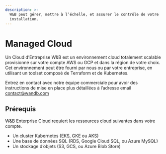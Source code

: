 ```yaml
---
description: >-
  W&B peut gérer, mettre à l’échelle, et assurer le contrôle de votre
  installation.
---
```


# Managed Cloud

Un Cloud d’Entreprise W&B est un environnement cloud totalement scalable provisionné sur votre compte AWS ou GCP et dans la région de votre choix. Cet environnement peut être fourni par nous ou par votre entreprise, en utilisant un toolset composé de Terraform et de Kubernetes.

Entrez en contact avec notre équipe commerciale pour avoir des instructions de mise en place plus détaillées à l’adresse email [contact@wandb.com](mailto:contact@wandb.com) 

## Prérequis

W&B Enterprise Cloud requiert les ressources cloud suivantes dans votre compte.

* Un cluster Kubernetes \(EKS, GKE ou AKS\)
* Une base de données SQL \(RDS, Google Cloud SQL, ou Azure MySQL\)
* Un stockage d’objets \(S3, GCS, ou Azure Blob Store\)

